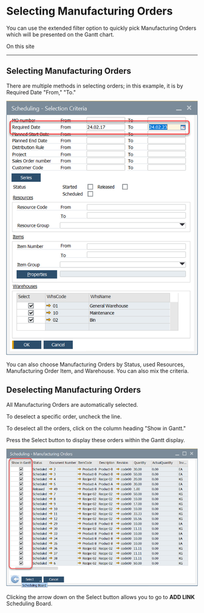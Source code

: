 # Selecting Manufacturing Orders

You can use the extended filter option to quickly pick Manufacturing Orders which will be presented on the Gantt chart.

On this site

---

## Selecting Manufacturing Orders

There are multiple methods in selecting orders; in this example, it is by Required Date "From," "To."

![Scheduling Criteria](./media/scheduling-criteria.png)

You can also choose Manufacturing Orders by Status, used Resources, Manufacturing Order Item, and Warehouse. You can also mix the criteria.

## Deselecting Manufacturing Orders

All Manufacturing Orders are automatically selected.

To deselect a specific order, uncheck the line.

To deselect all the orders, click on the column heading "Show in Gantt."

Press the Select button to display these orders within the Gantt display.

![Deselecting Manufacturing Order](./media/scheduling-show-in-gantt.png)

Clicking the arrow down on the Select button allows you to go to **ADD LINK** Scheduling Board.